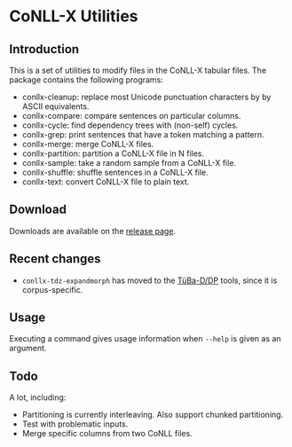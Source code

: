 # CoNLL-X Utilities

## Introduction

This is a set of utilities to modify files in the CoNLL-X tabular
files. The package contains the following programs:

* conllx-cleanup: replace most Unicode punctuation characters by
  by ASCII equivalents.
* conllx-compare: compare sentences on particular columns.
* conllx-cycle: find dependency trees with (non-self) cycles.
* conllx-grep: print sentences that have a token matching a pattern.
* conllx-merge: merge CoNLL-X files.
* conllx-partition: partition a CoNLL-X file in N files.
* conllx-sample: take a random sample from a CoNLL-X file.
* conllx-shuffle: shuffle sentences in a CoNLL-X file.
* conllx-text: convert CoNLL-X file to plain text.

## Download

Downloads are available on the [release
page](https://github.com/danieldk/conllx-utils/releases).

## Recent changes

* `conllx-tdz-expandmorph` has moved to the
  [TüBa-D/DP](https://github.com/sfb833-a3/tueba-ddp/tree/master/tools/general)
  tools, since it is corpus-specific.

## Usage

Executing a command gives usage information when `--help` is given
as an argument.

## Todo

A lot, including:

* Partitioning is currently interleaving. Also support chunked partitioning.
* Test with problematic inputs.
* Merge specific columns from two CoNLL files.
